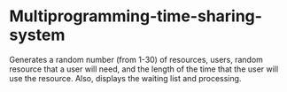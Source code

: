 # Multiprogramming-time-sharing-system
Generates a random number (from 1-30) of resources, users, random resource that a user will need,  and the length of the time that the user will use the resource. Also, displays the waiting list and processing.
